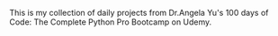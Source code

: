This is my collection of daily projects from Dr.Angela Yu's 100 days of Code: The Complete Python Pro Bootcamp on Udemy.
